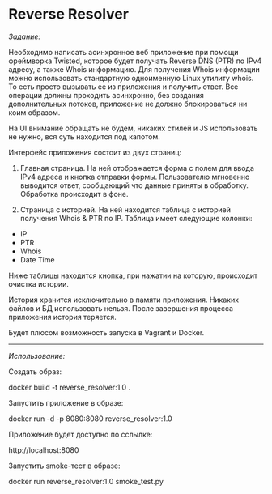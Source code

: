 Reverse Resolver
================

*Задание:*

Необходимо написать асинхронное веб приложение при помощи фреймворка Twisted, которое будет получать Reverse DNS (PTR) по IPv4 адресу, а также Whois информацию.
Для получения Whois информации можно использовать стандартную одноименную Linux утилиту whois. То есть просто вызывать ее из приложения и получить ответ.
Все операции должны проходить асинхронно, без создания дополнительных потоков, приложение не должно блокироваться ни коим образом.

На UI внимание обращать не будем, никаких стилей и JS использовать не нужно, вся суть находится под капотом.

Интерфейс приложения состоит из двух страниц:

1. Главная страница.
На ней отображается форма с полем для ввода IPv4 адреса и кнопка отправки формы. Пользователю мгновенно выводится ответ, сообщающий что данные приняты в обработку. Обработка происходит в фоне.

2. Страница с историей.
На ней находится таблица с историей получения Whois & PTR по IP.
Таблица имеет следующие колонки:

- IP
- PTR
- Whois
- Date Time

Ниже таблицы находится кнопка, при нажатии на которую, происходит очистка истории.

История хранится исключительно в памяти приложения. Никаких файлов и БД использовать нельзя.
После завершения процесса приложения история теряется.

Будет плюсом возможность запуска в Vagrant и Docker.

--------------------------------------------------------------------------------

*Использование:*

Создать образ:

docker build -t reverse_resolver:1.0 .

Запустить приложение в образе:

docker run -d -p 8080:8080 reverse_resolver:1.0

Приложение будет доступно по сслылке:

http://localhost:8080

Запустить smoke-тест в образе:

docker run reverse_resolver:1.0 smoke_test.py

